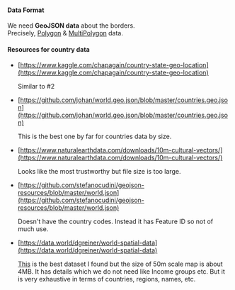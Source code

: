 #### Data Format

We need **GeoJSON data** about the borders.  
Precisely, [Polygon](https://tools.ietf.org/html/rfc7946#section-3.1.6) & [MultiPolygon](https://tools.ietf.org/html/rfc7946#appendix-A.4) data.

#### Resources for country data

- [https://www.kaggle.com/chapagain/country-state-geo-location](https://www.kaggle.com/chapagain/country-state-geo-location)  

  Similar to #2

- [https://github.com/johan/world.geo.json/blob/master/countries.geo.json](https://github.com/johan/world.geo.json/blob/master/countries.geo.json)  

  This is the best one by far for countries data by size.

- [https://www.naturalearthdata.com/downloads/10m-cultural-vectors/](https://www.naturalearthdata.com/downloads/10m-cultural-vectors/)  

  Looks like the most trustworthy but file size is too large.

- [https://github.com/stefanocudini/geojson-resources/blob/master/world.json](https://github.com/stefanocudini/geojson-resources/blob/master/world.json)  

  Doesn't have the country codes. Instead it has Feature ID so not of much use.

- [https://data.world/dgreiner/world-spatial-data](https://data.world/dgreiner/world-spatial-data)

  [This](https://data.world/dgreiner/world-spatial-data/file/ne_50m_admin_0_countries.geojson) is the best dataset I found but the size of 50m scale map is about 4MB. It has details which we do not need like Income groups etc. But it is very exhaustive in terms of countries, regions, names, etc.
